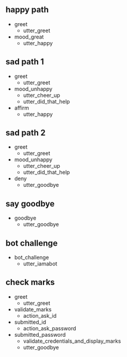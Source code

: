 ## happy path
* greet
  - utter_greet
* mood_great
  - utter_happy

## sad path 1
* greet
  - utter_greet
* mood_unhappy
  - utter_cheer_up
  - utter_did_that_help
* affirm
  - utter_happy

## sad path 2
* greet
  - utter_greet
* mood_unhappy
  - utter_cheer_up
  - utter_did_that_help
* deny
  - utter_goodbye

## say goodbye
* goodbye
  - utter_goodbye

## bot challenge
* bot_challenge
  - utter_iamabot

## check marks
* greet
  - utter_greet
* validate_marks
  - action_ask_id
* submitted_id
  - action_ask_password
* submitted_password
  - validate_credentials_and_display_marks
  - utter_goodbye



<!-- ## check attendence
* greet
  - utter_greet
* check_attendance
  - action_ask_id
* submitted_id
  - action_ask_password
* submitted_password
  - validate_attendance
  - utter_goodbye

## upcoming holidays
* greet
  - utter_greet
* check_upcoming_holidays
  - upcoming_holidays
  - utter_goodbye

## admission status
* greet
  - utter_greet
* check_admission_status
  - action_admission_info
  - utter_goodbye -->